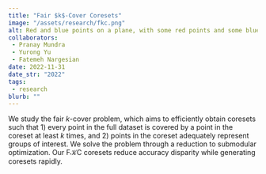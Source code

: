 ```yaml
---
title: "Fair $k$-Cover Coresets"
image: "/assets/research/fkc.png"
alt: Red and blue points on a plane, with some red points and some blue points having a circle around them. 
collaborators: 
 - Pranay Mundra
 - Yurong Yu
 - Fatemeh Nargesian
date: 2022-11-31
date_str: "2022"
tags:
 - research
blurb: ""
---
```


We study the fair $k$-cover problem, which aims to efficiently obtain coresets such that 1) every point in the full dataset is covered by a point in the coreset at least $k$ times, and 2) points in the coreset adequately represent groups of interest. We solve the problem through a reduction to submodular optimization. Our $\mathrm{F}\mathcal{K}\mathrm{C}$ coresets reduce accuracy disparity while generating coresets rapidly. 